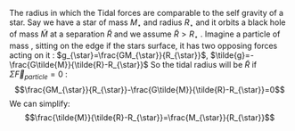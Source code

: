 The radius in which the Tidal forces are comparable to the self gravity of a star.
Say we have a star of mass $M_{\star}$ and radius $R_{\star}$  and it orbits a black hole of mass $\tilde{M}$  at a separation $\tilde{R}$  and we assume $\tilde{R}>R_{\star}$ .
Imagine a particle of mass $,$ sitting on the edge if the stars surface, it has two opposing forces acting on it :
$g_{\star}=\frac{GM_{\star}}{R_{\star}}$, $\tilde{g}=-\frac{G\tilde{M}}{\tilde{R}-R_{\star}}$ 
So the tidal radius will be $\tilde{R}$  if $\Sigma \vec{F}_{particle}=0$ :
$$\frac{GM_{\star}}{R_{\star}}-\frac{G\tilde{M}}{\tilde{R}-R_{\star}}=0$$
We can simplify:
$$\frac{\tilde{M}}{\tilde{R}-R_{\star}}=\frac{M_{\star}}{R_{\star}}$$
